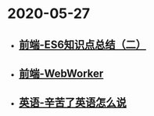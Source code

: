 # 2020-05-27

* ## [前端-ES6知识点总结（二）](./前端-ES6知识点总结（二）.md)
* ## [前端-WebWorker](./前端-WebWorker.md)
* ## [英语-辛苦了英语怎么说](./英语-辛苦了英语怎么说.md)
